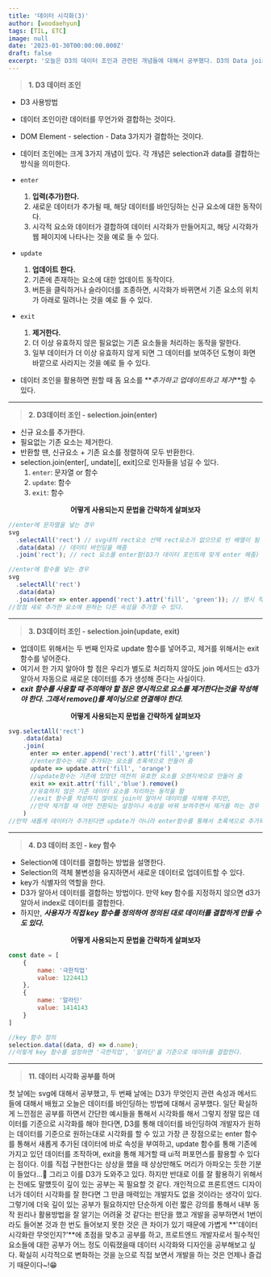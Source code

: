 ```yaml
---
title: '데이터 시각화(3)'
author: [woodaehyun]
tags: [TIL, ETC]
image: null
date: '2023-01-30T00:00:00.000Z'
draft: false
excerpt: '오늘은 D3의 데이터 조인과 관련된 개념들에 대해서 공부했다. D3의 Data join은 DOM Element - selection - data 3가지가 결합하는 방식 의미하고 데이터 조인은 크게 3가지 개념이 있다.'
---
```


> **1. D3 데이터 조인**

- D3 사용방법

- 데이터 조인이란 데이터를 무언가와 결합하는 것이다.
- DOM Element - selection - Data 3가지가 결합하는 것이다.
- 데이터 조인에는 크게 3가지 개념이 있다. 각 개념은 selection과 data를 결합하는 방식을 의미한다.

- `enter`

  1. **입력(추가)한다.**
  2. 새로운 데이터가 추가될 때, 해당 데이터를 바인딩하는 신규 요소에 대한 동작이다.
  3. 시각적 요소와 데이터가 결합하여 데이터 시각화가 만들어지고, 해당 시각화가 웹 페이지에 나타나는 것을 예로 들 수 있다.

- `update`

  1. **업데이트 한다.**
  2. 기존에 존재하는 요소에 대한 업데이트 동작이다.
  3. 버튼을 클릭하거나 슬라이더를 조종하면, 시각화가 바뀌면서 기존 요소의 위치가 아래로 밀려나는 것을 예로 들 수 있다.

- `exit`

  1. **제거한다.**
  2. 더 이상 유효하지 않은 필요없는 기존 요소들을 처리하는 동작을 말한다.
  3. 일부 데이터가 더 이상 유효하지 않게 되면 그 데이터를 보여주던 도형이 화면 바깥으로 사라지는 것을 예로 들 수 있다.

- 데이터 조인을 활용하면 원할 때 돔 요소를 **_추가하고 업데이트하고 제거_**할 수 있다.

---

> **2. D3데이터 조인 - selection.join(enter)**

- 신규 요소를 추가한다.
- 필요없는 기존 요소는 제거한다.
- 반환할 땐, 신규요소 + 기존 요소를 정렬하여 모두 반환한다.
- selection.join(enter[, undate][, exit]으로 인자들을 넘길 수 있다.
  1. `enter`: 문자열 or 함수
  2. `update`: 함수
  3. `exit`: 함수

<div align='center'><strong>어떻게 사용되는지 문법을 간략하게 살펴보자</strong></div>

```javascript
//enter에 문자열을 넣는 경우
svg
  .selectAll('rect') // svg내의 rect요소 선택 rect요소가 없으므로 빈 배열이 됨
  .data(data) // 데이터 바인딩을 해줌
  .join('rect'); // rect 요소를 enter함(D3가 데이터 포인트에 맞게 enter 해줌)

//enter에 함수를 넣는 경우
svg
  .selectAll('rect')
  .data(data)
  .join(enter => enter.append('rect').attr('fill', 'green')); // 명시 적으로 요소를 추가해 주어야함
//장점 새로 추가한 요소에 원하는 다른 속성을 추가할 수 있다.
```

---

> **3. D3데이터 조인 - selection.join(update, exit)**

- 업데이트 위해서는 두 번째 인자로 update 함수를 넣어주고, 제거를 위해서는 exit 함수를 넣어준다.
- 여기서 한 가지 알아야 할 점은 우리가 별도로 처리하지 않아도 join 메서드는 d3가 알아서 자동으로 새로운 데이터를 추가 생성해 준다는 사실이다.
- **_exit 함수를 사용할 때 주의해야 할 점은 명시적으로 요소를 제거한다는것을 작성해야 한다. 그래서 remove()를 체이닝으로 연결해야 한다._**

<div align='center'><strong>어떻게 사용되는지 문법을 간략하게 살펴보자</strong></div>

```javascript
svg.selectAll('rect')
	.data(data)
	.join(
      enter => enter.append('rect').attr('fill','green')
      //enter함수는 새로 추가되는 요소를 초록색으로 만들어 줌
      update => update.attr('fill', 'orange')
      //update함수는 기존에 있었던 여전히 유효한 요소를 오렌지색으로 만들어 줌
      exit => exit.attr('fill','blue').remove()
      //유효하지 않은 기존 데이터 요소를 처리하는 동작을 함
      //exit 함수를 작성하지 않아도 join이 알아서 데이터를 삭제해 주지만,
      //만약 제거할 때 어떤 전환되는 설정이나 속성을 바꿔 보여주면서 제거를 하는 경우 사용
	)
//만약 새롭게 데이터가 추가된다면 update가 아니라 enter함수를 통해서 초록색으로 추가되게 됨
```

---

> **4. D3 데이터 조인 - key 함수**

- Selection에 데이터를 결합하는 방법을 설명한다.
- Selection의 객체 불변성을 유지하면서 새로운 데이터로 업데이트할 수 있다.
- key가 식별자의 역할을 한다.
- D3가 알아서 데이터를 결합하는 방법이다. 만약 key 함수를 지정하지 않으면 d3가 알아서 index로 데이터를 결합한다.
- 하지만, **_사용자가 직접 key 함수를 정의하여 정의된 대로 데이터를 결합하게 만들 수 도 있다._**

<div align='center'><strong>어떻게 사용되는지 문법을 간략하게 살펴보자</strong></div>

```javascript
const date = [
	{
		name: '극한직업'
		value: 1224413
	},
	{
		name: '알라딘'
		value: 1414143
	}
]

//key 함수 정의
selection.data((data, d) => d.name);
//이렇게 key 함수를 설정하면 '극한직업', '알라딘'을 기준으로 데이터를 결합한다.
```

---

> **11. 데이터 시각화 공부를 하며**

첫 날에는 svg에 대해서 공부했고, 두 번째 날에는 D3가 무엇인지 관련 속성과 메서드들에 대해서 배웠고 오늘은 데이터를 바인딩하는 방법에 대해서 공부했다. 일단 확실하게 느낀점은 공부를 하면서 간단한 예시들을 통해서 시각화를 해서 그렇지 정말 많은 데이터를 기준으로 시각화를 해야 한다면, D3를 통해 데이터를 바인딩하여 개발자가 원하는 데이터를 기준으로 원하는대로 시각화를 할 수 있고 가장 큰 장점으로는 enter 함수를 통해서 새롭게 추가된 데이터에 바로 속성을 부여하고, update 함수를 통해 기존에 가지고 있던 데이터를 조작하며, exit을 통해 제거할 때 ui적 퍼포먼스를 활용할 수 있다는 점이다. 이를 직접 구현한다는 상상을 했을 때 상상만해도 머리가 아파오는 듯한 기분이 들었다...🥲 그리고 이를 D3가 도와주고 있다. 하지만 반대로 이를 잘 활용하기 위해서는 전에도 말헀듯이 깊이 있는 공부는 꼭 필요할 것 같다. 개인적으로 프론트엔드 디자이너가 데이터 시각화를 잘 한다면 그 만큼 매력있는 개발자도 없을 것이라는 생각이 있다. 그렇기에 더욱 깊이 있는 공부가 필요하지만 단순하게 이런 짧은 강의를 통해서 내부 동작 원리나 활용방법을 잘 알기는 어려울 것 같다는 판단을 했고 개발을 공부하면서 1번이라도 들어본 것과 한 번도 들어보지 못한 것은 큰 차이가 있기 때문에 가볍게 **'데이터 시각화란 무엇인지?'**에 초점을 맞추고 공부를 하고, 프로트엔드 개발자로서 필수적인 요소들에 대한 공부가 어느 정도 이뤄졌을때 데이터 시각화와 디자인을 공부해보고 싶다. 확실히 시각적으로 변화하는 것을 눈으로 직접 보면서 개발을 하는 것은 언제나 즐겁기 때문이다~!😁
